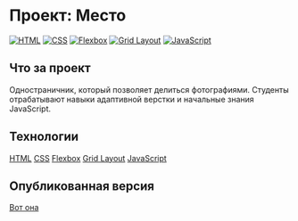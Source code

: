 # Проект: Место

[![HTML](https://img.shields.io/badge/HTML-5-brightgreen)](https://www.w3.org/html/)
[![CSS](https://img.shields.io/badge/CSS-3-brightgreen)](https://www.w3.org/Style/CSS/)
[![Flexbox](https://img.shields.io/badge/Flexbox-1-brightgreen)](https://www.w3.org/TR/css-flexbox-1/)
[![Grid Layout](https://img.shields.io/badge/Grid%20Layout-1-brightgreen)](https://www.w3.org/TR/css-grid-1/)
[![JavaScript](https://img.shields.io/badge/JavaScript-%20-brightgreen)](https://www.ecma-international.org/publications-and-standards/standards/ecma-262/)
## Что за проект
Одностраничник, который позволяет делиться фотографиями. Студенты отрабатывают навыки адаптивной верстки и начальные знания JavaScript.

## Технологии
[HTML](https://www.w3.org/html/)
[CSS](https://www.w3.org/Style/CSS/)
[Flexbox](https://www.w3.org/TR/css-flexbox-1/)
[Grid Layout](https://www.w3.org/TR/css-grid-1/)
[JavaScript](https://www.ecma-international.org/publications-and-standards/standards/ecma-262/)

## Опубликованная версия
[Вот она](https://katieperca.github.io/mesto/)
